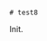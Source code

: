                                                                                                                                                                                                                                                                                                                                                                                                                                                                                                                                                                                                                                                     # test8

Init.
